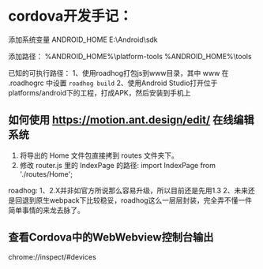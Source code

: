 # cordova开发手记：

添加系统变量 ANDROID_HOME E:\Android\sdk

添加路径：
%ANDROID_HOME%\platform-tools
%ANDROID_HOME%\tools

已知的可执行路径：
1、使用roadhog打包js到www目录，其中 www 在 .roadhogrc 中设置
    ```
    roadhog build
    ```
2、使用Android Studio打开位于platforms/android下的工程，打成APK，然后安装到手机上

## 如何使用 https://motion.ant.design/edit/ 在线编辑系统
1. 将导出的 Home 文件包直接拷到 routes 文件夹下。
2. 修改 router.js 里的 IndexPage 的路径:
    import IndexPage from './routes/Home';

roadhog:
1、2.X并非如官方所说那么容易升级，所以目前还是先用1.3
2、未来还是回退到原生webpack下比较稳妥，roadhog这么一层层封装，完全弄不懂一件简单事情的来龙去脉了。

## 查看Cordova中的WebWebview控制台输出
chrome://inspect/#devices
